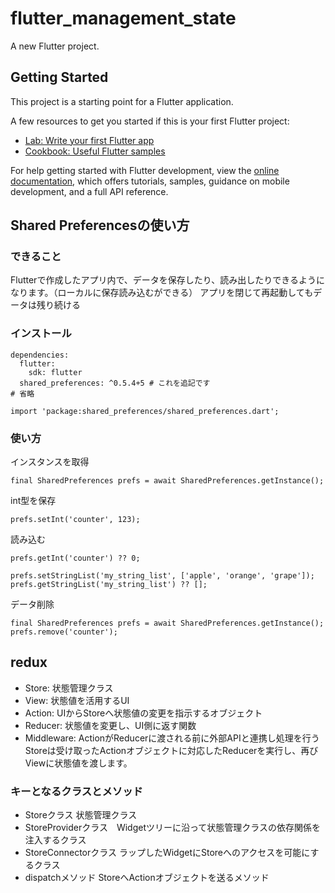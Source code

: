 # flutter_management_state

A new Flutter project.

## Getting Started

This project is a starting point for a Flutter application.

A few resources to get you started if this is your first Flutter project:

- [Lab: Write your first Flutter app](https://docs.flutter.dev/get-started/codelab)
- [Cookbook: Useful Flutter samples](https://docs.flutter.dev/cookbook)

For help getting started with Flutter development, view the
[online documentation](https://docs.flutter.dev/), which offers tutorials,
samples, guidance on mobile development, and a full API reference.

## Shared Preferencesの使い方
### できること
Flutterで作成したアプリ内で、データを保存したり、読み出したりできるようになります。（ローカルに保存読み込むができる）
アプリを閉じて再起動してもデータは残り続ける

### インストール
```
dependencies:
  flutter:
    sdk: flutter
  shared_preferences: ^0.5.4+5 # これを追記です
# 省略
```

```
import 'package:shared_preferences/shared_preferences.dart'; 
```

### 使い方
インスタンスを取得
```
final SharedPreferences prefs = await SharedPreferences.getInstance();
```
int型を保存
```
prefs.setInt('counter', 123);
```
読み込む
```
prefs.getInt('counter') ?? 0;
```

```
prefs.setStringList('my_string_list', ['apple', 'orange', 'grape']);
prefs.getStringList('my_string_list') ?? [];
```
データ削除
```
final SharedPreferences prefs = await SharedPreferences.getInstance();
prefs.remove('counter');
```
## redux
- Store: 状態管理クラス
- View: 状態値を活用するUI
- Action: UIからStoreへ状態値の変更を指示するオブジェクト
- Reducer: 状態値を変更し、UI側に返す関数
- Middleware: ActionがReducerに渡される前に外部APIと連携し処理を行う
Storeは受け取ったActionオブジェクトに対応したReducerを実行し、再びViewに状態値を渡します。

### キーとなるクラスとメソッド
- Storeクラス 状態管理クラス
- StoreProviderクラス　Widgetツリーに沿って状態管理クラスの依存関係を注入するクラス
- StoreConnectorクラス ラップしたWidgetにStoreへのアクセスを可能にするクラス
- dispatchメソッド StoreへActionオブジェクトを送るメソッド
